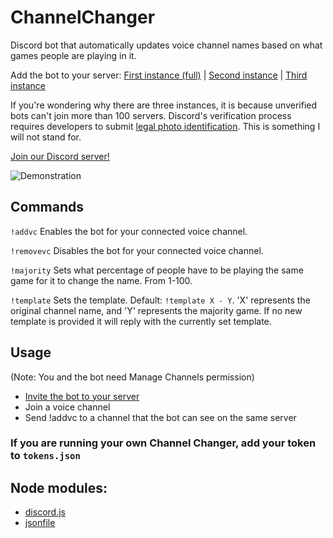 # ChannelChanger
Discord bot that automatically updates voice channel names based on what games people are playing in it.

Add the bot to your server:
[First instance (full)](https://discordapp.com/oauth2/authorize?client_id=376545537870266369&scope=bot&permissions=16) |
[Second instance](https://discordapp.com/oauth2/authorize?client_id=764169534226694147&scope=bot&permissions=16) |
[Third instance](https://discordapp.com/oauth2/authorize?client_id=815686117122506842&scope=bot&permissions=16)

If you're wondering why there are three instances, it is because unverified bots
can't join more than 100 servers. Discord's verification process requires developers
to submit [legal photo identification](https://support.discord.com/hc/en-us/articles/1500006788922-Bot-Verification-FAQ-for-Parents-Legal-Guardians-and-Other-Sponsors).
This is something I will not stand for.


[Join our Discord server!](https://discord.gg/ExPdGsW)

![Demonstration](https://github.com/Pigpog/ChannelChanger/raw/master/example.png)

## Commands
`!addvc`      Enables the bot for your connected voice channel.

`!removevc`   Disables the bot for your connected voice channel.

`!majority`   Sets what percentage of people have to be playing the same game for it to change the name. From 1-100.

`!template` Sets the template. Default: `!template X - Y`. 'X' represents the original channel name, and 'Y' represents the majority game. If no new template is provided it will reply with the currently set template.

## Usage
(Note: You and the bot need Manage Channels permission)
 - [Invite the bot to your server](https://discordapp.com/oauth2/authorize?client_id=815686117122506842&scope=bot&permissions=16)
 - Join a voice channel
 - Send !addvc to a channel that the bot can see on the same server
 
 ### If you are running your own Channel Changer, add your token to `tokens.json`
 
 ## Node modules:
  - [discord.js](https://www.npmjs.com/package/discord.js)
  - [jsonfile](https://www.npmjs.com/package/jsonfile)

